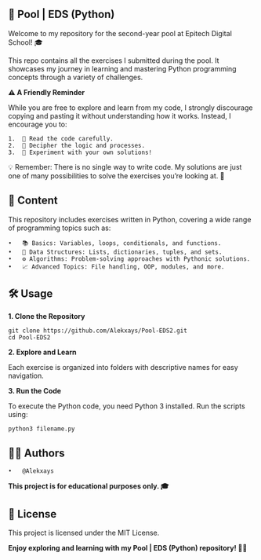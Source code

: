 ## 🐍 Pool | EDS (Python)

Welcome to my repository for the second-year pool at Epitech Digital School! 🎓

This repo contains all the exercises I submitted during the pool. It showcases my journey in learning and mastering Python programming concepts through a variety of challenges.

**⚠️ A Friendly Reminder**

While you are free to explore and learn from my code, I strongly discourage copying and pasting it without understanding how it works. Instead, I encourage you to:

	1.	🧐 Read the code carefully.
	2.	🧩 Decipher the logic and processes.
	3.	🔧 Experiment with your own solutions!

💡 Remember: There is no single way to write code. My solutions are just one of many possibilities to solve the exercises you’re looking at. 🚀

## 📂 Content

This repository includes exercises written in Python, covering a wide range of programming topics such as:

	•	📚 Basics: Variables, loops, conditionals, and functions.
	•	🔗 Data Structures: Lists, dictionaries, tuples, and sets.
	•	⚙️ Algorithms: Problem-solving approaches with Pythonic solutions.
	•	📈 Advanced Topics: File handling, OOP, modules, and more.

## 🛠️ Usage

**1. Clone the Repository**

	git clone https://github.com/Alekxays/Pool-EDS2.git
	cd Pool-EDS2

**2. Explore and Learn**

Each exercise is organized into folders with descriptive names for easy navigation.

**3. Run the Code**

To execute the Python code, you need Python 3 installed. Run the scripts using:

	python3 filename.py

## 👨‍💻 Authors

	•	@Alekxays

**This project is for educational purposes only. 🎓**

## 📄 License

This project is licensed under the MIT License.

**Enjoy exploring and learning with my Pool | EDS (Python) repository! 🐍💡**
